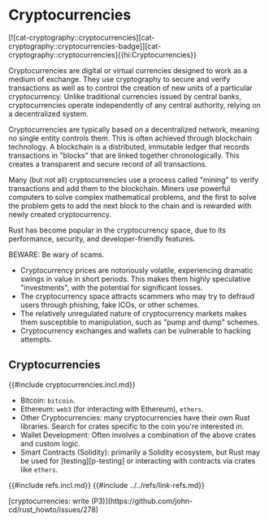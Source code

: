 # Cryptocurrencies

[![cat-cryptography::cryptocurrencies][cat-cryptography::cryptocurrencies-badge]][cat-cryptography::cryptocurrencies]{{hi:Cryptocurrencies}}

Cryptocurrencies are digital or virtual currencies designed to work as a medium of exchange. They use cryptography to secure and verify transactions as well as to control the creation of new units of a particular cryptocurrency. Unlike traditional currencies issued by central banks, cryptocurrencies operate independently of any central authority, relying on a decentralized system.

Cryptocurrencies are typically based on a decentralized network, meaning no single entity controls them. This is often achieved through blockchain technology. A blockchain is a distributed, immutable ledger that records transactions in "blocks" that are linked together chronologically. This creates a transparent and secure record of all transactions.

Many (but not all) cryptocurrencies use a process called "mining" to verify transactions and add them to the blockchain. Miners use powerful computers to solve complex mathematical problems, and the first to solve the problem gets to add the next block to the chain and is rewarded with newly created cryptocurrency.

Rust has become popular in the cryptocurrency space, due to its performance, security, and developer-friendly features.

BEWARE: Be wary of scams.

- Cryptocurrency prices are notoriously volatile, experiencing dramatic swings in value in short periods. This makes them highly speculative "investments", with the potential for significant losses.
- The cryptocurrency space attracts scammers who may try to defraud users through phishing, fake ICOs, or other schemes.
- The relatively unregulated nature of cryptocurrency markets makes them susceptible to manipulation, such as "pump and dump" schemes.
- Cryptocurrency exchanges and wallets can be vulnerable to hacking attempts.

## Cryptocurrencies

{{#include cryptocurrencies.incl.md}}

- Bitcoin: `bitcoin`.
- Ethereum: `web3` (for interacting with Ethereum), `ethers`.
- Other Cryptocurrencies: many cryptocurrencies have their own Rust libraries. Search for crates specific to the coin you're interested in.
- Wallet Development: Often involves a combination of the above crates and custom logic.
- Smart Contracts (Solidity): primarily a Solidity ecosystem, but Rust may be used for [testing][p-testing] or interacting with contracts via crates like `ethers`.

{{#include refs.incl.md}}
{{#include ../../refs/link-refs.md}}

<div class="hidden">
[cryptocurrencies: write (P3)](https://github.com/john-cd/rust_howto/issues/278)

</div>

